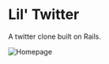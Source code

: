 # Lil' Twitter

A twitter clone built on Rails.

![Homepage](https://github.com/pnewsam/lil-twitter/blob/master/readme_assets/homepage.jpeg)
